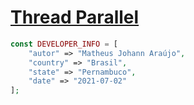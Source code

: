 
# [Thread Parallel](https://github.com/matheusjohannaraujo/php_thread_parallel)

```php
const DEVELOPER_INFO = [
    "autor" => "Matheus Johann Araújo",
    "country" => "Brasil",
    "state" => "Pernambuco",
    "date" => "2021-07-02"
];
```
